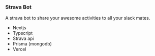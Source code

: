 ### Strava Bot
A strava bot to share your awesome activities to all your slack mates.

- Nextjs
- Typscript
- Strava api
- Prisma (mongodb)
- Vercel
